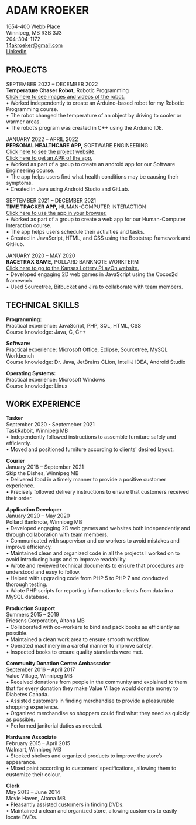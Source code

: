 # ADAM KROEKER  
1654-400 Webb Place  
Winnipeg, MB R3B 3J3  
204-304-1172  
14akroeker@gmail.com  
[LinkedIn](https://www.linkedin.com/in/adam-kroeker)  

## PROJECTS  
SEPTEMBER 2022 – DECEMBER 2022  
**Temperature Chaser Robot,** Robotic Programming  
[Click here to see images and videos of the robot.](https://www.hellothere.rf.gd)  
• Worked independently to create an Arduino-based robot for my Robotic Programming course.  
• The robot changed the temperature of an object by driving to cooler or warmer areas.  
• The robot’s program was created in C++ using the Arduino IDE.  

JANUARY 2022 – APRIL 2022  
**PERSONAL HEALTHCARE APP,** SOFTWARE ENGINEERING  
[Click here to see the project website.](/PersonalHealthcareWebsite/)  
[Click here to get an APK of the app.](https://www.hellothere.rf.gd)  
• Worked as part of a group to create an android app for our Software Engineering course.  
• The app helps users find what health conditions may be causing their symptoms.  
• Created in Java using Android Studio and GitLab.  

SEPTEMBER 2021 – DECEMBER 2021  
**TIME TRACKER APP,** HUMAN-COMPUTER INTERACTION  
[Click here to use the app in your browser.](https://www.hellothere.rf.gd)  
• Worked as part of a group to create a web app for our Human-Computer Interaction course.  
• The app helps users schedule their activities and tasks.  
• Created in JavaScript, HTML, and CSS using the Bootstrap framework and GitHub.   

JANUARY 2020 – MAY 2020  
**RACETRAX GAME,** POLLARD BANKNOTE WORKTERM  
[Click here to go to the Kansas Lottery PLayOn website.](https://www.kslottery.com/PlayOn/index.html)  
• Developed engaging 2D web games in JavaScript using the Cocos2d framework.  
• Used Sourcetree, Bitbucket and Jira to collaborate with team members.  

## TECHNICAL SKILLS  
**Programming:**  
Practical experience: JavaScript, PHP, SQL, HTML, CSS  
Course knowledge: Java, C, C++  

**Software:**  
Practical experience: Microsoft Office, Eclipse, Sourcetree, MySQL Workbench  
Course knowledge: Dr. Java, JetBrains CLion, IntelliJ IDEA, Android Studio  

**Operating Systems:**  
Practical experience: Microsoft Windows  
Course knowledge: Linux  

## WORK EXPERIENCE  
**Tasker**  
September 2020 - Septemeber 2021  
TaskRabbit, Winnipeg MB  
• Independently followed instructions to assemble furniture safely and efficiently.  
• Moved and positioned furniture according to clients' desired layout.  

**Courier**  
January 2018 – September 2021  
Skip the Dishes, Winnipeg MB  
• Delivered food in a timely manner to provide a positive customer experience.  
• Precisely followed delivery instructions to ensure that customers received their order.  

**Application Developer**  
January 2020 – May 2020  
Pollard Banknote, Winnipeg MB  
• Developed engaging 2D web games and websites both independently and through collaboration with team members.  
• Communicated with supervisor and co-workers to avoid mistakes and improve efficiency.  
• Maintained clean and organized code in all the projects I worked on to avoid introducing bugs and to improve readability.  
• Wrote and reviewed technical documents to ensure that procedures are understood and easy to follow.  
• Helped with upgrading code from PHP 5 to PHP 7 and conducted thorough testing.  
• Wrote PHP scripts for reporting information to clients from data in a MySQL database.  

**Production Support**  
Summers 2015 – 2019  
Friesens Corporation, Altona MB  
• Collaborated with co-workers to bind and pack books as efficiently as possible.  
• Maintained a clean work area to ensure smooth workflow.  
• Operated machinery in a careful manner to improve safety.  
• Inspected books to ensure quality standards were met.  

**Community Donation Centre Ambassador**  
September 2016 – April 2017  
Value Village, Winnipeg MB  
• Received donations from people in the community and explained to them that for every donation they make Value Village would donate money to Diabetes Canada.  
• Assisted customers in finding merchandise to provide a pleasurable shopping experience.  
• Organized merchandise so shoppers could find what they need as quickly as possible.  
• Performed janitorial duties as needed.  

**Hardware Associate**  
February 2015 – April 2015  
Walmart, Winnipeg MB  
• Stocked shelves and organized products to improve the store’s appearance.  
• Mixed paint according to customers’ specifications, allowing them to customize their colour.  

**Clerk**  
May 2013 – June 2014  
Movie Haven, Altona MB  
• Pleasantly assisted customers in finding DVDs.  
• Maintained a clean and organized store, allowing customers to easily locate DVDs.  
